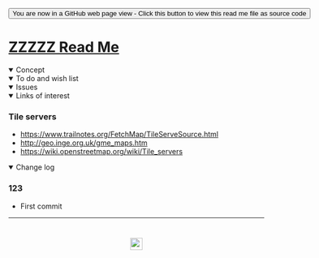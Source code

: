 <span style=display:none; >[You are now in a GitHub source code view - click this link to view Read Me file as a web page]( https://www.ladybug.tools/spider-covid-19-viz-3d/readme.html#assets/0-templates/README.md "View file as a web page." ) </span>

<div><input type=button class = 'btn btn-secondary btn-sm' onclick=window.location.href="https://github.com/ladybug-tools/spider-covid-19-viz-3d/tree/master/assets/0-template//";
value='You are now in a GitHub web page view - Click this button to view this read me file as source code' ></div>


# [ZZZZZ Read Me]( https://www.ladybug.tools/spider-covid-19-viz-3d/readme.html#assets/0-templates/README.md/README.md )

<!--
<iframe src=https://pushme-pullyou.github.io/ width=100% height=500px >Iframes are not viewable in GitHub source code view</iframe>
_basic-html.html_

### Full Screen: [ZZZZZ]( https://www.ladybug.tools/spider-covid-19-viz-3d//xxxxxx/xxxxxx.html )
-->

<details open >
<summary>Concept</summary>


</details>

<details open >
<summary>To do and wish list </summary>


</details>

<details open >
<summary>Issues </summary>


</details>

<details open >
<summary>Links of interest</summary>




### Tile servers

* https://www.trailnotes.org/FetchMap/TileServeSource.html
* http://geo.inge.org.uk/gme_maps.htm
* https://wiki.openstreetmap.org/wiki/Tile_servers

</details>

<details open >
<summary>Change log </summary>

### 123

* First commit

</details>

***

# <center title="hello!" ><a href=javascript:window.scrollTo(0,0); style=text-decoration:none; > <img src="../../assets/spider.ico" height=24 > </a></center>
